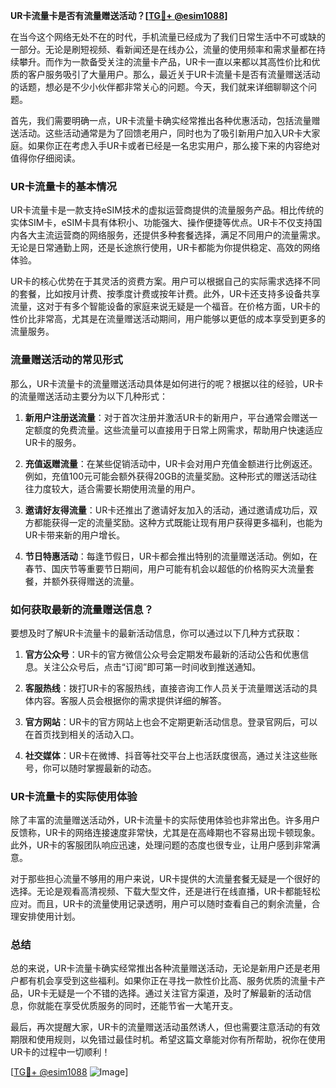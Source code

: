 **UR卡流量卡是否有流量赠送活动？[[TG💪+ @esim1088](https://t.me/s/esim1088)]**

在当今这个网络无处不在的时代，手机流量已经成为了我们日常生活中不可或缺的一部分。无论是刷短视频、看新闻还是在线办公，流量的使用频率和需求量都在持续攀升。而作为一款备受关注的流量卡产品，UR卡一直以来都以其高性价比和优质的客户服务吸引了大量用户。那么，最近关于UR卡流量卡是否有流量赠送活动的话题，想必是不少小伙伴都非常关心的问题。今天，我们就来详细聊聊这个问题。

首先，我们需要明确一点，UR卡流量卡确实经常推出各种优惠活动，包括流量赠送活动。这些活动通常是为了回馈老用户，同时也为了吸引新用户加入UR卡大家庭。如果你正在考虑入手UR卡或者已经是一名忠实用户，那么接下来的内容绝对值得你仔细阅读。

### UR卡流量卡的基本情况

UR卡流量卡是一款支持eSIM技术的虚拟运营商提供的流量服务产品。相比传统的实体SIM卡，eSIM卡具有体积小、功能强大、操作便捷等优点。UR卡不仅支持国内各大主流运营商的网络服务，还提供多种套餐选择，满足不同用户的流量需求。无论是日常通勤上网，还是长途旅行使用，UR卡都能为你提供稳定、高效的网络体验。

UR卡的核心优势在于其灵活的资费方案。用户可以根据自己的实际需求选择不同的套餐，比如按月计费、按季度计费或按年计费。此外，UR卡还支持多设备共享流量，这对于有多个智能设备的家庭来说无疑是一个福音。在价格方面，UR卡的性价比非常高，尤其是在流量赠送活动期间，用户能够以更低的成本享受到更多的流量服务。

### 流量赠送活动的常见形式

那么，UR卡流量卡的流量赠送活动具体是如何进行的呢？根据以往的经验，UR卡的流量赠送活动主要分为以下几种形式：

1. **新用户注册送流量**：对于首次注册并激活UR卡的新用户，平台通常会赠送一定额度的免费流量。这些流量可以直接用于日常上网需求，帮助用户快速适应UR卡的服务。

2. **充值返赠流量**：在某些促销活动中，UR卡会对用户充值金额进行比例返还。例如，充值100元可能会额外获得20GB的流量奖励。这种形式的赠送活动往往力度较大，适合需要长期使用流量的用户。

3. **邀请好友得流量**：UR卡还推出了邀请好友加入的活动，通过邀请成功后，双方都能获得一定的流量奖励。这种方式既能让现有用户获得更多福利，也能为UR卡带来新的用户增长。

4. **节日特惠活动**：每逢节假日，UR卡都会推出特别的流量赠送活动。例如，在春节、国庆节等重要节日期间，用户可能有机会以超低的价格购买大流量套餐，并额外获得赠送的流量。

### 如何获取最新的流量赠送信息？

要想及时了解UR卡流量卡的最新活动信息，你可以通过以下几种方式获取：

1. **官方公众号**：UR卡的官方微信公众号会定期发布最新的活动公告和优惠信息。关注公众号后，点击“订阅”即可第一时间收到推送通知。

2. **客服热线**：拨打UR卡的客服热线，直接咨询工作人员关于流量赠送活动的具体内容。客服人员会根据你的需求提供详细的解答。

3. **官方网站**：UR卡的官方网站上也会不定期更新活动信息。登录官网后，可以在首页找到相关的活动入口。

4. **社交媒体**：UR卡在微博、抖音等社交平台上也活跃度很高，通过关注这些账号，你可以随时掌握最新的动态。

### UR卡流量卡的实际使用体验

除了丰富的流量赠送活动外，UR卡流量卡的实际使用体验也非常出色。许多用户反馈称，UR卡的网络连接速度非常快，尤其是在高峰期也不容易出现卡顿现象。此外，UR卡的客服团队响应迅速，处理问题的态度也很专业，让用户感到非常满意。

对于那些担心流量不够用的用户来说，UR卡提供的大流量套餐无疑是一个很好的选择。无论是观看高清视频、下载大型文件，还是进行在线直播，UR卡都能轻松应对。而且，UR卡的流量使用记录透明，用户可以随时查看自己的剩余流量，合理安排使用计划。

### 总结

总的来说，UR卡流量卡确实经常推出各种流量赠送活动，无论是新用户还是老用户都有机会享受到这些福利。如果你正在寻找一款性价比高、服务优质的流量卡产品，UR卡无疑是一个不错的选择。通过关注官方渠道，及时了解最新的活动信息，你就能在享受优质服务的同时，还能节省一大笔开支。

最后，再次提醒大家，UR卡的流量赠送活动虽然诱人，但也需要注意活动的有效期限和使用规则，以免错过最佳时机。希望这篇文章能对你有所帮助，祝你在使用UR卡的过程中一切顺利！

[[TG💪+ @esim1088](https://t.me/s/esim1088) ![Image](https://i.postimg.cc/4NQfJmqS/Snipaste-2025-05-13-00-14-12.png)]
